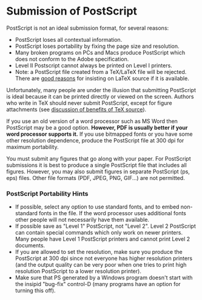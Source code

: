 Submission of PostScript
========================

PostScript is not an ideal submission format, for several reasons:

-   PostScript loses all contextual information.
-   PostScript loses portability by fixing the page size and resolution.
-   Many broken programs on PCs and Macs produce PostScript which does
    not conform to the Adobe specification.
-   Level II Postscript cannot always be printed on Level I printers.
-   <span class="note">Note:</span> a PostScript file created from a
    TeX/LaTeX file will be rejected. There are [good
    reasons](/help/whytex.md) for insisting on LaTeX source if it is
    available.

Unfortunately, many people are under the illusion that submitting
PostScript is ideal because it can be printed directly or viewed on the
screen. Authors who write in TeX should never submit PostScript, except
for figure attachments (see [discussion of benefits of TeX
source](/help/whytex.md)).

If you use an old version of a word processor such as MS Word then
PostScript may be a good option. **However, PDF is usually better if
your word processor supports it.** If you use bitmapped fonts or you
have some other resolution dependence, produce the PostScript file at
300 dpi for maximum portability.

You must submit any figures that go along with your paper. For
PostScript submissions it is best to produce a single PostScript file
that includes all figures. However, you may also submit figures in
separate PostScript (ps, eps) files. Other file formats (PDF, JPEG, PNG,
GIF...) are not permitted.

<span id="port"></span>

### PostScript Portability Hints

-   If possible, select any option to use standard fonts, and to embed
    non-standard fonts in the file. If the word processor uses
    additional fonts other people will not necessarily have them
    available.
-   If possible save as "Level 1" PostScript, not "Level 2". Level 2
    PostScript can contain special commands which only work on newer
    printers. Many people have Level 1 PostScript printers and cannot
    print Level 2 documents.
-   If you are allowed to set the resolution, make sure you produce the
    PostScript at 300 dpi since not everyone has higher resolution
    printers (and the output quality can be very poor when one tries to
    print high resolution PostScript to a lower resolution printer).
-   Make sure that PS generated by a Windows program doesn't start with
    the insipid "bug-fix" control-D (many programs have an option for
    turning this off).
